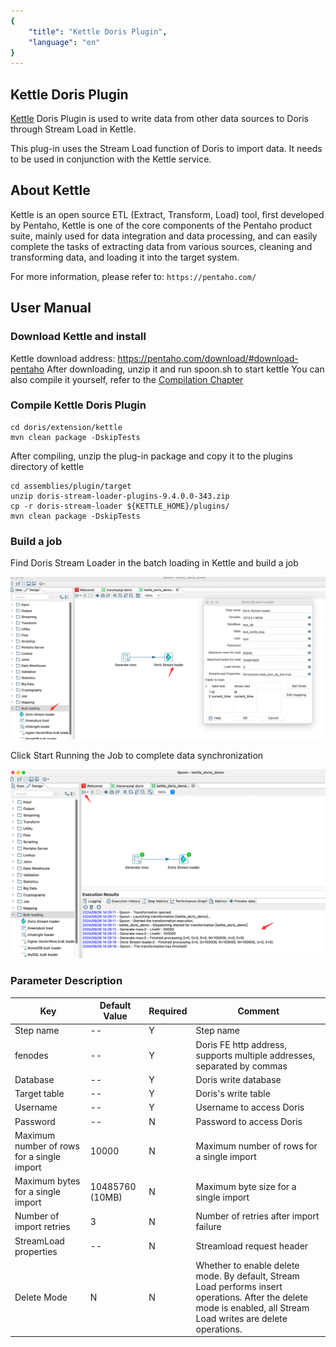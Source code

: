```yaml
---
{
    "title": "Kettle Doris Plugin",
    "language": "en"
}
---
```


<!--
Licensed to the Apache Software Foundation (ASF) under one
or more contributor license agreements.  See the NOTICE file
distributed with this work for additional information
regarding copyright ownership.  The ASF licenses this file
to you under the Apache License, Version 2.0 (the
"License"); you may not use this file except in compliance
with the License.  You may obtain a copy of the License at

  http://www.apache.org/licenses/LICENSE-2.0

Unless required by applicable law or agreed to in writing,
software distributed under the License is distributed on an
"AS IS" BASIS, WITHOUT WARRANTIES OR CONDITIONS OF ANY
KIND, either express or implied.  See the License for the
specific language governing permissions and limitations
under the License.
-->

## Kettle Doris Plugin

[Kettle](https://pentaho.com/) Doris Plugin is used to write data from other data sources to Doris through Stream Load in Kettle.

This plug-in uses the Stream Load function of Doris to import data. It needs to be used in conjunction with the Kettle service.

## About Kettle

Kettle is an open source ETL (Extract, Transform, Load) tool, first developed by Pentaho, Kettle is one of the core components of the Pentaho product suite, mainly used for data integration and data processing, and can easily complete the tasks of extracting data from various sources, cleaning and transforming data, and loading it into the target system.

For more information, please refer to: `https://pentaho.com/`

## User Manual

### Download Kettle and install
Kettle download address: https://pentaho.com/download/#download-pentaho
After downloading, unzip it and run spoon.sh to start kettle
You can also compile it yourself, refer to the [Compilation Chapter](https://github.com/pentaho/pentaho-kettle?tab=readme-ov-file#how-to-build)

### Compile Kettle Doris Plugin
```shell
cd doris/extension/kettle
mvn clean package -DskipTests
```
After compiling, unzip the plug-in package and copy it to the plugins directory of kettle
```shell
cd assemblies/plugin/target
unzip doris-stream-loader-plugins-9.4.0.0-343.zip
cp -r doris-stream-loader ${KETTLE_HOME}/plugins/
mvn clean package -DskipTests
```
### Build a job
Find Doris Stream Loader in the batch loading in Kettle and build a job

![create_zh.png](https://raw.githubusercontent.com/apache/doris/refs/heads/master/extension/kettle/images/create.png)

Click Start Running the Job to complete data synchronization

![running_zh.png](https://raw.githubusercontent.com/apache/doris/refs/heads/master/extension/kettle/images/running.png)

### Parameter Description

| Key | Default Value | Required | Comment |
|--------------|----------------| -------- |--------------------------------|
| Step name | -- | Y | Step name |
| fenodes | -- | Y | Doris FE http address, supports multiple addresses, separated by commas |
| Database | -- | Y | Doris write database |
| Target table | -- | Y | Doris's write table |
| Username | -- | Y | Username to access Doris |
| Password | -- | N | Password to access Doris |
| Maximum number of rows for a single import | 10000 | N | Maximum number of rows for a single import |
| Maximum bytes for a single import | 10485760 (10MB) | N | Maximum byte size for a single import |
| Number of import retries | 3 | N | Number of retries after import failure |
| StreamLoad properties | -- | N | Streamload request header |
| Delete Mode | N | N | Whether to enable delete mode. By default, Stream Load performs insert operations. After the delete mode is enabled, all Stream Load writes are delete operations. |